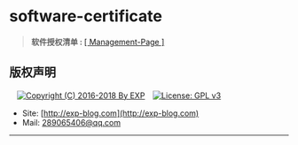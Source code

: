 # software-certificate

> <b>软件授权清单&nbsp;:&nbsp;</b>[[ Management-Page ]](https://lyy289065406.github.io/certificate/)



## 版权声明

　[![Copyright (C) 2016-2018 By EXP](https://img.shields.io/badge/Copyright%20(C)-2006~2018%20By%20EXP-blue.svg)](http://exp-blog.com)　[![License: GPL v3](https://img.shields.io/badge/License-GPL%20v3-blue.svg)](https://www.gnu.org/licenses/gpl-3.0)

- Site: [http://exp-blog.com](http://exp-blog.com) 
- Mail: <a href="mailto:289065406@qq.com?subject=[EXP's Github]%20Your%20Question%20（请写下您的疑问）&amp;body=What%20can%20I%20help%20you?%20（需要我提供什么帮助吗？）">289065406@qq.com</a>


------
